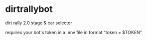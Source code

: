 # dirtrallybot
dirt rally 2.0 stage &amp; car selector

requires your bot's token in a .env file in format "token = $TOKEN"